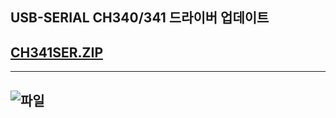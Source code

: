 USB-SERIAL CH340/341
드라이버 업데이트
---------------------
[CH341SER.ZIP](https://github.com/rkskwhdgh123/raspberypi4/files/9978622/CH341SER.ZIP)
---------------------

------------------------
![파일](https://user-images.githubusercontent.com/103232943/201033847-33d5a8da-559e-44c3-9104-3098cca7efc6.PNG)
------------------------
